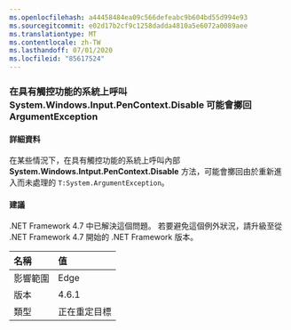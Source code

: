 ```yaml
---
ms.openlocfilehash: a44458484ea09c566defeabc9b604bd55d994e93
ms.sourcegitcommit: e02d17b2cf9c1258dadda4810a5e6072a0089aee
ms.translationtype: MT
ms.contentlocale: zh-TW
ms.lasthandoff: 07/01/2020
ms.locfileid: "85617524"
---
```

### <a name="calls-to-systemwindowsinputpencontextdisable-on-touch-enabled-systems-may-throw-an-argumentexception"></a>在具有觸控功能的系統上呼叫 System.Windows.Input.PenContext.Disable 可能會擲回 ArgumentException

#### <a name="details"></a>詳細資料

在某些情況下，在具有觸控功能的系統上呼叫內部 **System.Windows.Intput.PenContext.Disable** 方法，可能會擲回由於重新進入而未處理的 `T:System.ArgumentException`。

#### <a name="suggestion"></a>建議

.NET Framework 4.7 中已解決這個問題。 若要避免這個例外狀況，請升級至從 .NET Framework 4.7 開始的 .NET Framework 版本。

| 名稱    | 值       |
|:--------|:------------|
| 影響範圍   | Edge        |
| 版本 | 4.6.1       |
| 類型    | 正在重定目標 |

